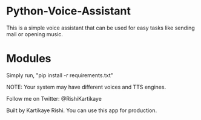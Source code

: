# Python-Voice-Assistant

This is a simple voice assistant that can be used for easy tasks like sending mail or opening music. 

# Modules

Simply run, "pip install -r requirements.txt"

NOTE: Your system may have different voices and TTS engines. 

Follow me on Twitter: @RishiKartikaye

Built by Kartikaye Rishi. You can use this app for production.
